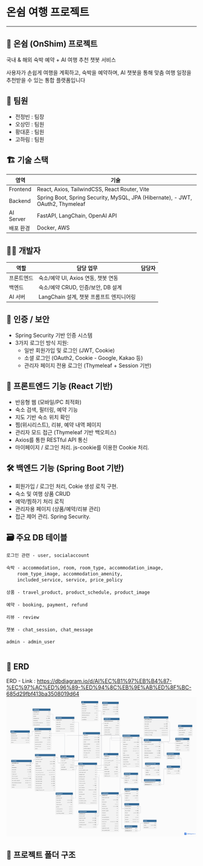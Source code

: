 # 온쉼 여행 프로젝트
---

## 🌿 온쉼 (OnShim) 프로젝트
국내 & 해외 숙박 예약 + AI 여행 추천 챗봇 서비스

사용자가 손쉽게 여행을 계획하고, 숙박을 예약하며, AI 챗봇을 통해 맞춤 여행 일정을 추천받을 수 있는 통합 플랫폼입니다

## 👥 팀원
- 전정빈 : 팀장
- 오상민 : 팀원
- 황대훈 : 팀원
- 고하림 : 팀원

## 🏗️ 기술 스택
|영역|  기술|
|----|-----|
|Frontend|React, Axios, TailwindCSS, React Router, Vite
|Backend|Spring Boot, Spring Security, MySQL, JPA (Hibernate), - JWT, OAuth2, Thymeleaf|
|AI Server|FastAPI, LangChain, OpenAI API|
|배포 환경 | Docker, AWS|

## 🧑‍💻 개발자
| 역할        | 담당 업무 |  담당자  |
|-------------|-----------|-----------|
| 프론트엔드  | 숙소/예약 UI, Axios 연동, 챗봇 연동 |
| 백엔드      | 숙소/예약 CRUD, 인증/보안, DB 설계 |
| AI 서버     | LangChain 설계, 챗봇 프롬프트 엔지니어링 |

## 🔐 인증 / 보안
- Spring Security 기반 인증 시스템
- 3가지 로그인 방식 지원:
    - 일반 회원가입 및 로그인 (JWT, Cookie)
    - 소셜 로그인 (OAuth2, Cookie - Google, Kakao 등) 
    - 관리자 페이지 전용 로그인 (Thymeleaf + Session 기반) 

## 📱 프론트엔드 기능 (React 기반)
- 반응형 웹 (모바일/PC 최적화)
- 숙소 검색, 필터링, 예약 기능
- 지도 기반 숙소 위치 확인
- 찜(위시리스트), 리뷰, 예약 내역 페이지
- 관리자 모드 접근 (Thymeleaf 기반 백오피스)
- Axios를 통한 RESTful API 통신
- 마이페이지 / 로그인 처리. js-cookie를 이용한 Cookie 처리.

## 🛠️ 백엔드 기능 (Spring Boot 기반)
- 회원가입 / 로그인 처리, Cokie 생성 로직 구현.
- 숙소 및 여행 상품 CRUD
- 예약/찜하기 처리 로직
- 관리자용 페이지 (상품/예약/리뷰 관리)
- 접근 제어 관리. Spring Security.

## 🗃️ 주요 DB 테이블
```
로그인 관련 - user, socialaccount

숙박 - accommodation, room, room_type, accommodation_image,
    room_type_image, accommodation_amenity,
    included_service, service, price_policy

상품 - travel_product, product_schedule, product_image

예약 - booking, payment, refund

리뷰 - review

챗봇 - chat_session, chat_message

admin - admin_user


```
## 📌 ERD
ERD - Link : https://dbdiagram.io/d/AI%EC%B1%97%EB%B4%87-%EC%97%AC%ED%96%89-%ED%94%8C%EB%9E%AB%ED%8F%BC-685d29fbf413ba3508019d64
![ERD](./AI챗봇%20여행%20플랫폼.png)

## 📁 프로젝트 폴더 구조
```


```

